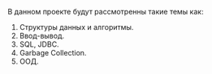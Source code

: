  В данном проекте будут рассмотренны такие темы как:
1. Структуры данных и алгоритмы.
2. Ввод-вывод.
3. SQL, JDBC.
4. Garbage Collection.
5. ООД.
